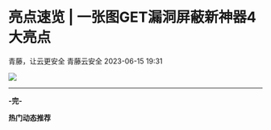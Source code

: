#  亮点速览 | 一张图GET漏洞屏蔽新神器4大亮点   
青藤，让云更安全  青藤云安全   2023-06-15 19:31  
  
![](https://mmbiz.qpic.cn/sz_mmbiz_jpg/7EpcyTBK4P3yWKHQB4zWHsBGSkz8bpKkEjcvnFfTneDFnbBzU8BWibMy4ticwT1oyo6ko1LNsNIh4vIOcTWYKkCQ/640?wx_fmt=jpeg "")  
****  
**-完-**  
  
  
**热门动态推荐**  
  
  
  
  
[](http://mp.weixin.qq.com/s?__biz=MzAwNDE4Mzc1NA==&mid=2650844765&idx=1&sn=79417ca56e3c2c90cd5cdc72e09a957f&chksm=80dbcdf8b7ac44eebaf71c96715e544fcd3f9f7cf15e27fe62ea0456e76f97d922a4c2f57cb6&scene=21#wechat_redirect)  
  
